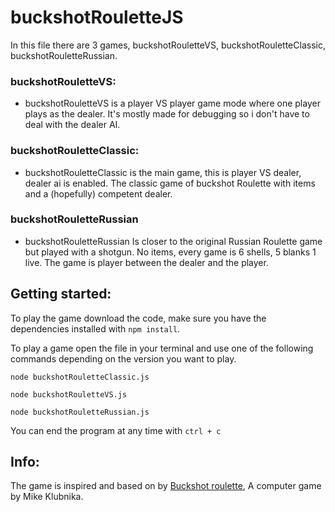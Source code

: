 # buckshotRouletteJS

In this file there are 3 games, buckshotRouletteVS, buckshotRouletteClassic, buckshotRouletteRussian. 

### buckshotRouletteVS:
- buckshotRouletteVS is a player VS player game mode where one player plays as the dealer. It's mostly made for debugging so i don't have to deal with the dealer AI.

### buckshotRouletteClassic:
- buckshotRouletteClassic is the main game, this is player VS dealer, dealer ai is enabled. The classic game of buckshot Roulette with items and a (hopefully) competent dealer.

### buckshotRouletteRussian
- buckshotRouletteRussian Is closer to the original Russian Roulette game but played with a shotgun. No items, every game is 6 shells, 5 blanks 1 live. The game is player between the dealer and the player.

## Getting started:
To play the game download the code, make sure you have the dependencies installed with `npm install`. 

To play a game open the file in your terminal and use one of the following commands depending on the version you want to play.

`node buckshotRouletteClassic.js`

`node buckshotRouletteVS.js`

`node buckshotRouletteRussian.js`

You can end the program at any time with `ctrl + c`

## Info:
The game is inspired and based on by <a href="https://mikeklubnika.itch.io/buckshot-roulette">Buckshot roulette</a>, A computer game by Mike Klubnika. 
